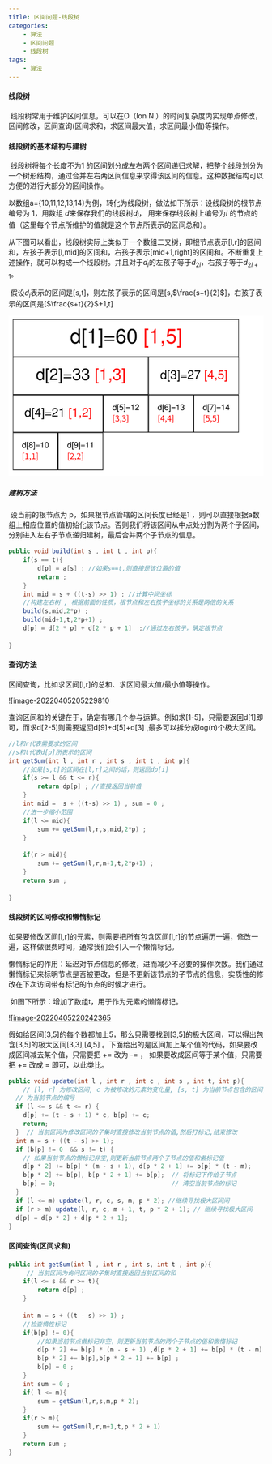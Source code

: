 ```yaml
---
title: 区间问题-线段树
categories:
    - 算法
    - 区间问题
    - 线段树
tags:
    - 算法
---
```



<h4>线段树</h4>

​	线段树常用于维护区间信息，可以在O（lon N ）的时间复杂度内实现单点修改，区间修改，区间查询(区间求和，求区间最大值，求区间最小值)等操作。

<h4>线段树的基本结构与建树</h4>

​	线段树将每个长度不为1 的区间划分成左右两个区间递归求解，把整个线段划分为一个树形结构，通过合并左右两区间信息来求得该区间的信息。这种数据结构可以方便的进行大部分的区间操作。

​	以数组a={10,11,12,13,14}为例，转化为线段树，做法如下所示：设线段树的根节点编号为 1，用数组 $d$来保存我们的线段树$d_i$， 用来保存线段树上编号为$i$ 的节点的值（这里每个节点所维护的值就是这个节点所表示的区间总和）。

​	从下图可以看出，线段树实际上类似于一个数组二叉树，即根节点表示[l,r]的区间和，左孩子表示[l,mid]的区间和，右孩子表示[mid+1,right]的区间和。不断重复上述操作，就可以构成一个线段树。并且对于$d_i$的左孩子等于$d_{2i}$，右孩子等于$d_{2i+1}$。

​	假设$d_i$表示的区间是[s,t]，则左孩子表示的区间是[s,$\frac{s+t}{2}$]，右孩子表示的区间是[$\frac{s+t}{2}$+1,t]

![image-20220404232156224](/images/algorithm/image-20220405121030619.png)

 
<h5>建树方法</h5>

​	设当前的根节点为 p，如果根节点管辖的区间长度已经是1 ，则可以直接根据a数组上相应位置的值初始化该节点。否则我们将该区间从中点处分割为两个子区间，分别进入左右子节点递归建树，最后合并两个子节点的信息。

```java
public void build(int s , int t , int p){
    if(s == t){
        d[p] = a[s] ; //如果s==t,则直接是该位置的值
    	return ; 
    }
    int mid = s + ((t-s) >> 1) ; //计算中间坐标
    //构建左右树 , 根据前面的性质，根节点和左右孩子坐标的关系是两倍的关系
    build(s,mid,2*p) ;
    build(mid+1,t,2*p+1) ; 
    d[p] = d[2 * p] + d[2 * p + 1]  ;//通过左右孩子，确定根节点
    
}
```

<h4>查询方法</h4>

区间查询，比如求区间[l,r]的总和、求区间最大值/最小值等操作。

![[image-20220405205229810](/images/algorithm/image-20220405205229810.png)

 

查询区间和的关键在于，确定有哪几个参与运算。例如求[1-5]，只需要返回d[1]即可，而求d[2-5]则需要返回d[9]+d[5]+d[3] ,最多可以拆分成log(n)个极大区间。

```java
//l和r代表需要求的区间
//s和t代表d[p]所表示的区间
int getSum(int l , int r , int s , int t , int p){
	//如果[s,t]的区间在[l,r]之间的话，则返回dp[i]
	if(s >= l && t <= r){
		return dp[p] ; //直接返回当前值
	}
    int mid =  s + ((t-s) >> 1) , sum = 0 ; 
    //进一步缩小范围
    if(l <= mid){
        sum += getSum(l,r,s,mid,2*p) ; 
    }
    
    if(r > mid){
        sum += getSum(l,r,m+1,t,2*p+1) ; 
    }
    return sum ; 
    
}
```

<h4>线段树的区间修改和懒惰标记</h4>

​	如果要修改区间[l,r]的元素，则需要把所有包含区间[l,r]的节点遍历一遍，修改一遍，这样做很费时间，通常我们会引入一个懒惰标记。

​	懒惰标记的作用：延迟对节点信息的修改，进而减少不必要的操作次数。我们通过懒惰标记来标明节点是否被更改，但是不更新该节点的子节点的信息，实质性的修改在下次访问带有标记的节点的时候才进行。

​	如图下所示：增加了数组t，用于作为元素的懒惰标记。


![[image-20220405220242365](/images/algorithm/image-20220405220242365.png)


​		假如给区间[3,5]的每个数都加上5，那么只需要找到[3,5]的极大区间，可以得出包含[3,5]的极大区间[3,3],[4,5] 。下面给出的是区间加上某个值的代码，如果要改成区间减去某个值，只需要把 += 改为 -= ， 如果要改成区间等于某个值，只需要把 += 改成 = 即可，以此类比。

```java
public void update(int l , int r , int c , int s , int t, int p){
    // [l, r] 为修改区间, c 为被修改的元素的变化量, [s, t] 为当前节点包含的区间, p
  // 为当前节点的编号
  if (l <= s && t <= r) {
    d[p] += (t - s + 1) * c, b[p] += c;
    return;
  }  // 当前区间为修改区间的子集时直接修改当前节点的值,然后打标记,结束修改
  int m = s + ((t - s) >> 1);
  if (b[p] != 0  && s != t) {
    // 如果当前节点的懒标记非空,则更新当前节点两个子节点的值和懒标记值
    d[p * 2] += b[p] * (m - s + 1), d[p * 2 + 1] += b[p] * (t - m);
    b[p * 2] += b[p], b[p * 2 + 1] += b[p];  // 将标记下传给子节点
    b[p] = 0;                                // 清空当前节点的标记
  }
  if (l <= m) update(l, r, c, s, m, p * 2); //继续寻找极大区间间
  if (r > m) update(l, r, c, m + 1, t, p * 2 + 1); // 继续寻找极大区间
  d[p] = d[p * 2] + d[p * 2 + 1];
}
```

<h4>区间查询(区间求和)</h4>

```java
public int getSum(int l , int r , int s, int t , int p){
     // 当前区间为询问区间的子集时直接返回当前区间的和
    if(l <= s && r >= t){
        return d[p] ; 
    }
    
    int m = s + ((t - s) >> 1) ; 
    //检查惰性标记
    if(b[p] != 0){
        //如果当前节点懒标记非空，则更新当前节点的两个子节点的值和懒惰标记
        d[p * 2] += b[p] * (m - s + 1) ,d[p * 2 + 1] += b[p] * (t - m) ;
        b[p * 2] += b[p],b[p * 2 + 1] += b[p] ;
        b[p] = 0 ;
    }
    int sum = 0 ;
    if( l <= m){
        sum = getSum(l,r,s,m,p * 2);
    }
    if(r > m){
        sum += getSum(l,r,m+1,t,p * 2 + 1)
    }
    return sum ; 
}
```

